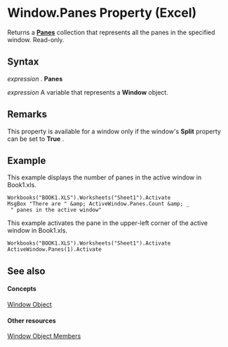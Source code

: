 
# Window.Panes Property (Excel)

Returns a  **[Panes](ce27ae27-52d9-9e51-a068-b9c082a0a692.md)** collection that represents all the panes in the specified window. Read-only.


## Syntax

 _expression_ . **Panes**

 _expression_ A variable that represents a **Window** object.


## Remarks

This property is available for a window only if the window's  **Split** property can be set to **True** .


## Example

This example displays the number of panes in the active window in Book1.xls.


```
Workbooks("BOOK1.XLS").Worksheets("Sheet1").Activate 
MsgBox "There are " &amp; ActiveWindow.Panes.Count &amp; _ 
 " panes in the active window"
```

This example activates the pane in the upper-left corner of the active window in Book1.xls.




```
Workbooks("BOOK1.XLS").Worksheets("Sheet1").Activate 
ActiveWindow.Panes(1).Activate
```


## See also


#### Concepts


[Window Object](8591b1ad-76f8-14e2-9120-406b65093f5a.md)
#### Other resources


[Window Object Members](f11db427-24a4-041c-2fd5-03ce73ae6c16.md)

